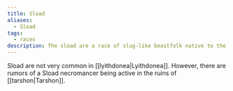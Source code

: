 ```yaml
---
title: Sload
aliases:
  - Sload
tags:
  - races
description: The sload are a race of slug-like beastfolk native to the Coral Kingdoms of Thras, southwest of Tamriel.
---
```

Sload are not very common in [[lyithdonea|Lyithdonea]]. However, there are rumors of a Sload necromancer being active in the ruins of [[tarshon|Tarshon]].